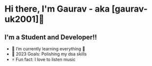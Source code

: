 # Hi there, I'm Gaurav - aka [gaurav-uk2001]👋 

## I'm a Student and Developer!!

<!-- - 🔭 Check out my VS Code course: [Become A VS Code SuperHero!][course]! -->
- 🌱 I’m currently learning everything 🤣
- 🥅 2023 Goals: Polishing my dsa skills
- ⚡ Fun fact: I love to listen music
